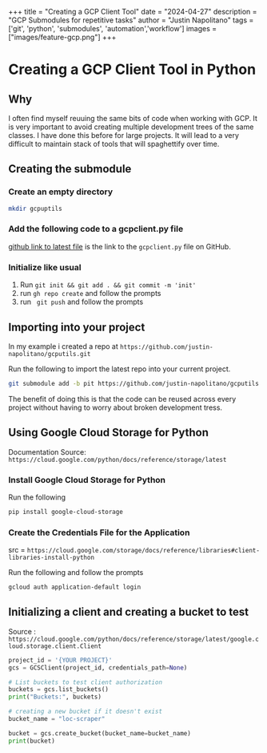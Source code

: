 +++
title =  "Creating a GCP Client Tool"
date = "2024-04-27"
description = "GCP Submodules for repetitive tasks"
author = "Justin Napolitano"
tags = ['git', 'python', 'submodules', 'automation','workflow']
images = ["images/feature-gcp.png"]
+++


# Creating a GCP Client Tool in Python

## Why

I often find myself reuuing the same bits of code when working with GCP. It is very important to avoid creating multiple development trees of the same classes. I have done this before for large projects. It will lead to a very difficult to maintain stack of tools that will spaghettify over time. 


## Creating the submodule

### Create an empty directory 

```bash
mkdir gcpuptils
```

### Add the following code to a gcpclient.py file
 
[github link to latest file](https://github.com/justin-napolitano/gcputils/blob/main/gcpclient.py) is the link to the `gcpclient.py` file on GitHub.


###  Initialize like usual 

1. Run ```git init && git add . && git commit -m 'init'```
2. run ```gh repo create``` and follow the prompts
3. run ``` git push``` and follow the prompts



## Importing into your project

In my example i created a repo at ```https://github.com/justin-napolitano/gcputils.git```

Run the following to import the latest repo into your current project. 

```bash
git submodule add -b pit https://github.com/justin-napolitano/gcputils.git

``` 

The benefit of doing this is that the code can be reused across every project without having to worry about broken development tress.  


## Using Google Cloud Storage for Python

Documentation Source: ```https://cloud.google.com/python/docs/reference/storage/latest```

### Install Google Cloud Storage for Python

Run the following 
```bash 
pip install google-cloud-storage
```

### Create the Credentials File for the Application

src = ```https://cloud.google.com/storage/docs/reference/libraries#client-libraries-install-python```

Run the following and follow the prompts

```bash
gcloud auth application-default login
```



## Initializing a client and creating a bucket to test

Source : ```https://cloud.google.com/python/docs/reference/storage/latest/google.cloud.storage.client.Client```

```python
project_id = '{YOUR PROJECT}'
gcs = GCSClient(project_id, credentials_path=None)

# List buckets to test client authorization
buckets = gcs.list_buckets()
print("Buckets:", buckets)

# creating a new bucket if it doesn't exist
bucket_name = "loc-scraper"

bucket = gcs.create_bucket(bucket_name=bucket_name)
print(bucket)
```
